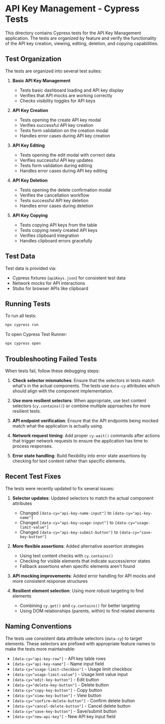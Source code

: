 # API Key Management - Cypress Tests

This directory contains Cypress tests for the API Key Management application. The tests are organized by feature and verify the functionality of the API key creation, viewing, editing, deletion, and copying capabilities.

## Test Organization

The tests are organized into several test suites:

1. **Basic API Key Management**
   - Tests basic dashboard loading and API key display
   - Verifies that API mocks are working correctly
   - Checks visibility toggles for API keys

2. **API Key Creation**
   - Tests opening the create API key modal
   - Verifies successful API key creation
   - Tests form validation on the creation modal
   - Handles error cases during API key creation

3. **API Key Editing**
   - Tests opening the edit modal with correct data
   - Verifies successful API key updates
   - Tests form validation during editing
   - Handles error cases during API key editing

4. **API Key Deletion**
   - Tests opening the delete confirmation modal
   - Verifies the cancellation workflow
   - Tests successful API key deletion
   - Handles error cases during deletion

5. **API Key Copying**
   - Tests copying API keys from the table
   - Tests copying newly created API keys
   - Verifies clipboard integration
   - Handles clipboard errors gracefully

## Test Data

Test data is provided via:

- Cypress fixtures (`apiKeys.json`) for consistent test data
- Network mocks for API interactions
- Stubs for browser APIs like clipboard

## Running Tests

To run all tests:

```bash
npx cypress run
```

To open Cypress Test Runner:

```bash
npx cypress open
```

## Troubleshooting Failed Tests

When tests fail, follow these debugging steps:

1. **Check selector mismatches**: Ensure that the selectors in tests match what's in the actual components. The tests use `data-cy` attributes which should align with the component implementation.

2. **Use more resilient selectors**: When appropriate, use text content selectors (`cy.contains()`) or combine multiple approaches for more resilient tests.

3. **API endpoint verification**: Ensure that the API endpoints being mocked match what the application is actually using.

4. **Network request timing**: Add proper `cy.wait()` commands after actions that trigger network requests to ensure the application has time to process responses.

5. **Error state handling**: Build flexibility into error state assertions by checking for text content rather than specific elements.

## Recent Test Fixes

The tests were recently updated to fix several issues:

1. **Selector updates**: Updated selectors to match the actual component attributes
   - Changed `[data-cy="api-key-name-input"]` to `[data-cy="api-key-name"]`
   - Changed `[data-cy="api-key-usage-input"]` to `[data-cy="usage-limit-value"]`
   - Changed `[data-cy="api-key-submit-button"]` to `[data-cy="save-key-button"]`

2. **More flexible assertions**: Added alternative assertion strategies
   - Using text content checks with `cy.contains()`
   - Checking for visible elements that indicate success/error states
   - Fallback assertions when specific elements aren't found

3. **API mocking improvements**: Added error handling for API mocks and more consistent response structures

4. **Resilient element selection**: Using more robust targeting to find elements
   - Combining `cy.get()` and `cy.contains()` for better targeting
   - Using DOM relationships (parents, within) to find related elements

## Naming Conventions

The tests use consistent data attribute selectors (`data-cy`) to target elements. These selectors are prefixed with appropriate feature names to make the tests more maintainable:

- `[data-cy="api-key-row"]` - API key table rows
- `[data-cy="api-key-name"]` - Name input field
- `[data-cy="usage-limit-checkbox"]` - Usage limit checkbox
- `[data-cy="usage-limit-value"]` - Usage limit value input
- `[data-cy="edit-key-button"]` - Edit button
- `[data-cy="delete-key-button"]` - Delete button
- `[data-cy="copy-key-button"]` - Copy button
- `[data-cy="view-key-button"]` - View button
- `[data-cy="confirm-delete-button"]` - Confirm delete button
- `[data-cy="cancel-delete-button"]` - Cancel delete button
- `[data-cy="save-key-button"]` - Save/submit button
- `[data-cy="new-api-key"]` - New API key input field 